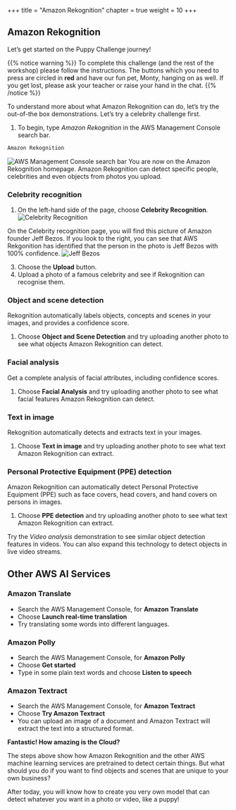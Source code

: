 +++
title = "Amazon Rekognition"
chapter = true
weight = 10
+++

## Amazon Rekognition

Let’s get started on the Puppy Challenge journey!

{{% notice warning %}}
To complete this challenge (and the rest of the workshop) please follow the instructions. The buttons which you need to press are circled in **red** and have our fun pet, Monty, hanging on as well. If you get lost, please ask your teacher or raise your hand in the chat.
{{% /notice %}}

To understand more about what Amazon Rekognition can do, let’s try the out-of-the box demonstrations. Let’s try a celebrity challenge first.

1. To begin, type *Amazon Rekognition* in the AWS Management Console search bar.
```bash
Amazon Rekognition
```
![AWS Management Console search bar](10_rekognition/images/rekognition-01.jpg "AWS Management Console search bar")
You are now on the Amazon Rekognition homepage. Amazon Rekognition can detect specific people, celebrities and even objects from photos you upload.

### Celebrity recognition

1. On the left-hand side of the page, choose **Celebrity Recognition**.
![Celebrity Recognition](10_rekognition/images/rekognition-02.jpg "Celebrity Recognition")

On the Celebrity recognition page, you will find this picture of Amazon founder Jeff Bezos. If you look to the right, you can see that AWS Rekgonition has identified that the person in the photo is Jeff Bezos with 100% confidence.
![Jeff Bezos](10_rekognition/images/rekognition-03.jpg "Jeff Bezos")

3. Choose the **Upload** button.
4. Upload a photo of a famous celebrity and see if Rekognition can recognise them.

### Object and scene detection

Rekognition automatically labels objects, concepts and scenes in your images, and provides a confidence score.

1. Choose **Object and Scene Detection** and try uploading another photo to see what objects Amazon Rekognition can detect.

### Facial analysis

Get a complete analysis of facial attributes, including confidence scores.

1. Choose **Facial Analysis** and try uploading another photo to see what facial features Amazon Rekognition can detect.

### Text in image

Rekognition automatically detects and extracts text in your images.

1. Choose **Text in image** and try uploading another photo to see what text Amazon Rekognition can extract.

### Personal Protective Equipment (PPE) detection

Amazon Rekognition can automatically detect Personal Protective Equipment (PPE) such as face covers, head covers, and hand covers on persons in images.

1. Choose **PPE detection** and try uploading another photo to see what text Amazon Rekognition can extract.

Try the *Video analysis* demonstration to see similar object detection features in videos. You can also expand this technology to detect objects in live video streams.

## Other AWS AI Services

### Amazon Translate

* Search the AWS Management Console, for **Amazon Translate**
* Choose **Launch real-time translation**
* Try translating some words into different languages.

### Amazon Polly

* Search the AWS Management Console, for **Amazon Polly**
* Choose **Get started**
* Type in some plain text words and choose **Listen to speech**

### Amazon Textract

* Search the AWS Management Console, for **Amazon Textract**
* Choose **Try Amazon Textract**
* You can upload an image of a document and Amazon Textract will extract the text into a structured format.

**Fantastic! How amazing is the Cloud?**

The steps above show how Amazon Rekognition and the other AWS machine learning services are pretrained to detect certain things. But what should you do if you want to find objects and scenes that are unique to your own business?

After today, you will know how to create you very own model that can detect whatever you want in a photo or video, like a puppy!
